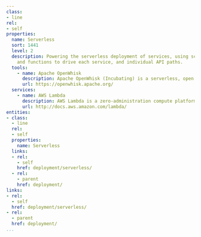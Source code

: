 ```yaml
---
class:
- line
rel:
- self
properties:
  name: Serverless
  sort: 1441
  level: 2
  description: Powering the serverless deployment of services, using scalability scripts
    and functions to drive each service, and individual API paths.
  tools:
    - name: Apache OpenWhisk
      description: Apache OpenWhisk (Incubating) is a serverless, open source cloud platform that executes functions in response to events at any scale.
      url: https://openwhisk.apache.org/
  services:
    - name: AWS Lambda
      description: AWS Lambda is a zero-administration compute platform for back-end web developers that runs your code for you in the AWS cloud and provides you with a fine-grained pricing structure. AWS Lambda runs your back-end code on its own AWS compute fleet of Amazon Elastic Compute Cloud (Amazon EC2) instances across multiple Availability Zones in a region, which provides the high availability, security, performance, and scalability of the AWS infrastructure.
      url: http://docs.aws.amazon.com/lambda/   
entities:
- class:
  - line
  rel:
  - self
  properties:
    name: Serverless
  links:
  - rel:
    - self
    href: deployment/serverless/
  - rel:
    - parent
    href: deployment/
links:
- rel:
  - self
  href: deployment/serverless/
- rel:
  - parent
  href: deployment/
...
```

